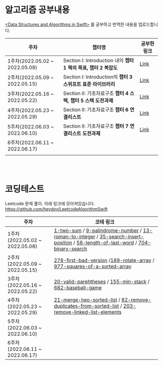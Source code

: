 
# 알고리즘 공부내용

[\<Data Structures and Algorithms in Swift\>](https://www.raywenderlich.com/books/data-structures-algorithms-in-swift/v4.0/chapters/i-what-you-need) 를 공부하고 번역한 내용을 업로드합니다. 
<br>

|   주차	 |  챕터명 	|  공부한 링크 	|
|---	|---	|---	|
| 1주차(2022.05.02 ~ 2022.05.08)	|  Section I: Introduction 내의 **챕터 1 책의 목표, 챕터 2 복잡도**	|  [Link](https://kimdee.notion.site/1-fd9fbb27908049848389c4c4cd24ad3b#6da943cbf57043c38d1ea684e145f9cb) 	|
| 2주차(2022.05.09 ~ 2022.05.15) 	| Section I: Introduction의 **챕터 3 스위프트 표준 라이브러리**  	| [Link](https://kimdee.notion.site/1-fd9fbb27908049848389c4c4cd24ad3b#16b7295980a040e4bcf73cd7916fa4e6)  	|
| 3주차(2022.05.16 ~ 2022.05.22)  | Section II: 기초자료구조 **챕터 4 스택, 챕터 5 스택 도전과제** 	| [Link](https://kimdee.notion.site/2-Elementary-Data-Structure-950bcef84a674d46bcb3c0037177f1be#4fc34d843bee4b269aa7e0dac08bed68)  	|  
| 4주차(2022.05.23 ~ 2022.05.29)  |  Section II: 기초자료구조 **챕터 6 연결리스트**  	| [Link](https://kimdee.notion.site/2-Elementary-Data-Structure-950bcef84a674d46bcb3c0037177f1be#3d3c95e2de864429a2c3d509ce045de8)  |
| 5주차(2022.06.03 ~ 2022.06.10)  | Section II: 기초자료구조 **챕터 7 연결리스트 도전과제**  | [Link]()   |
| 6주차(2022.06.11 ~ 2022.06.17)  |   |   |
|   |   |   |

<br><br>
# 코딩테스트 

Leetcode 문제 풀이. 아래 링크에 모아져있습니다.<br>
https://github.com/heydoy/LeetcodeAlgorithmSwift
<br>

|   주차	 |  코테 링크 	|
|---	|---	|
|  1주차(2022.05.02 ~ 2022.05.08)  |  [1-two-sum](https://github.com/heydoy/LeetcodeAlgorithmSwift/tree/main/1-two-sum) / [9-palindrome-number](https://github.com/heydoy/LeetcodeAlgorithmSwift/tree/main/9-palindrome-number) / [13-roman-to-integer](https://github.com/heydoy/LeetcodeAlgorithmSwift/tree/main/13-roman-to-integer) / [35-search-insert-position](https://github.com/heydoy/LeetcodeAlgorithmSwift/tree/main/35-search-insert-position) / [58-length-of-last-word](https://github.com/heydoy/LeetcodeAlgorithmSwift/tree/main/58-length-of-last-word) / [704-binary-search](https://github.com/heydoy/LeetcodeAlgorithmSwift/tree/main/704-binary-search) |  
|  2주차(2022.05.09 ~ 2022.05.15)  |  [278-first-bad-version](https://github.com/heydoy/LeetcodeAlgorithmSwift/tree/main/278-first-bad-version) /[189-rotate-array](https://github.com/heydoy/LeetcodeAlgorithmSwift/tree/main/189-rotate-array) / [977-squares-of-a-sorted-array](https://github.com/heydoy/LeetcodeAlgorithmSwift/tree/main/977-squares-of-a-sorted-array)	|  
|  3주차(2022.05.16 ~ 2022.05.22) |  [20-valid-parehtheses](https://github.com/heydoy/LeetcodeAlgorithmSwift/tree/main/20-valid-parentheses) / [155-min-stack](https://github.com/heydoy/LeetcodeAlgorithmSwift/tree/main/155-min-stack) / [682-baseball-game](https://github.com/heydoy/LeetcodeAlgorithmSwift/tree/main/682-baseball-game) 	|
| 4주차(2022.05.23 ~ 2022.05.29) | [21-merge-two-sorted-list](https://github.com/heydoy/LeetcodeAlgorithmSwift/tree/main/21-merge-two-sorted-lists) / [82-remove-duplicates-from-sorted-list](https://github.com/heydoy/LeetcodeAlgorithmSwift/tree/main/83-remove-duplicates-from-sorted-list) / [203-remove-linked-list-elements](https://github.com/heydoy/LeetcodeAlgorithmSwift/tree/main/203-remove-linked-list-elements)  |
| 5주차(2022.06.03 ~ 2022.06.10)   |   |
| 6주차(2022.06.11 ~ 2022.06.17)  |   |
